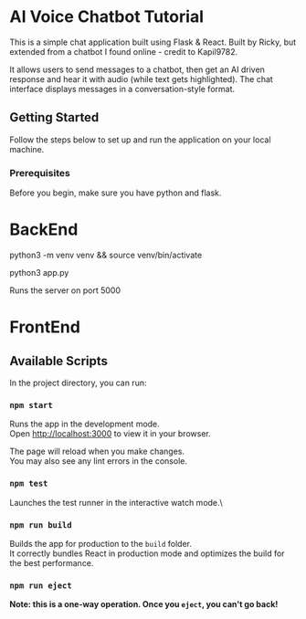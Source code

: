# AI Voice Chatbot Tutorial

This is a simple chat application built using Flask & React. Built by Ricky, but extended from a chatbot I found online - credit to Kapil9782.

It allows users to send messages to a chatbot, then get an AI driven response and hear it with audio (while text gets highlighted). The chat interface displays messages in a conversation-style format.

## Getting Started

Follow the steps below to set up and run the application on your local machine.

### Prerequisites

Before you begin, make sure you have python and flask.

# BackEnd

python3 -m venv venv && source venv/bin/activate


python3 app.py

Runs the server on port 5000

# FrontEnd

## Available Scripts

In the project directory, you can run:

### `npm start`

Runs the app in the development mode.\
Open [http://localhost:3000](http://localhost:3000) to view it in your browser.

The page will reload when you make changes.\
You may also see any lint errors in the console.

### `npm test`

Launches the test runner in the interactive watch mode.\

### `npm run build`

Builds the app for production to the `build` folder.\
It correctly bundles React in production mode and optimizes the build for the best performance.

### `npm run eject`

**Note: this is a one-way operation. Once you `eject`, you can't go back!**